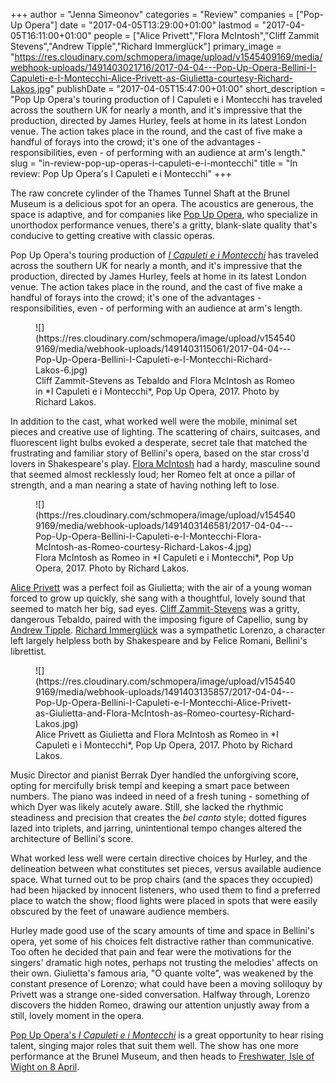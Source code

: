+++
author = "Jenna Simeonov"
categories = "Review"
companies = ["Pop-Up Opera"]
date = "2017-04-05T13:29:00+01:00"
lastmod = "2017-04-05T16:11:00+01:00"
people = ["Alice Privett","Flora McIntosh","Cliff Zammit Stevens","Andrew Tipple","Richard Immerglück"]
primary_image = "https://res.cloudinary.com/schmopera/image/upload/v1545409169/media/webhook-uploads/1491403021716/2017-04-04---Pop-Up-Opera-Bellini-I-Capuleti-e-I-Montecchi-Alice-Privett-as-Giulietta-courtesy-Richard-Lakos.jpg"
publishDate = "2017-04-05T15:47:00+01:00"
short_description = "Pop Up Opera&#039;s touring production of I Capuleti e i Montecchi has traveled across the southern UK for nearly a month, and it&#039;s impressive that the production, directed by James Hurley, feels at home in its latest London venue. The action takes place in the round, and the cast of five make a handful of forays into the crowd; it&#039;s one of the advantages - responsibilities, even - of performing with an audience at arm&#039;s length."
slug = "in-review-pop-up-operas-i-capuleti-e-i-montecchi"
title = "In review: Pop Up Opera&#039;s I Capuleti e i Montecchi"
+++

The raw concrete cylinder of the Thames Tunnel Shaft at the Brunel Museum is a delicious spot for an opera. The acoustics are generous, the space is adaptive, and for companies like [Pop Up Opera](/scene/companies/pop-up-opera/), who specialize in unorthodox performance venues, there's a gritty, blank-slate quality that's conducive to getting creative with classic operas.

Pop Up Opera's touring production of [*I Capuleti e i Montecchi*](http://popupopera.co.uk/whats-on/current/I-Capuleti-e-i-Montecchi/) has traveled across the southern UK for nearly a month, and it's impressive that the production, directed by James Hurley, feels at home in its latest London venue. The action takes place in the round, and the cast of five make a handful of forays into the crowd; it's one of the advantages - responsibilities, even - of performing with an audience at arm's length. 

<figure data-type="image">
![](https://res.cloudinary.com/schmopera/image/upload/v1545409169/media/webhook-uploads/1491403115061/2017-04-04---Pop-Up-Opera-Bellini-I-Capuleti-e-I-Montecchi-Richard-Lakos-6.jpg)
<figcaption>Cliff Zammit-Stevens as Tebaldo and Flora McIntosh as Romeo in *I Capuleti e i Montecchi*, Pop Up Opera, 2017. Photo by Richard Lakos.</figcaption>
</figure>

In addition to the cast, what worked well were the mobile, minimal set pieces and creative use of lighting. The scattering of chairs, suitcases, and fluorescent light bulbs evoked a desperate, secret tale that matched the frustrating and familiar story of Bellini's opera, based on the star cross'd lovers in Shakespeare's play. [Flora McIntosh](/scene/people/flora-mcintosh/) had a hardy, masculine sound that seemed almost recklessly loud; her Romeo felt at once a pillar of strength, and a man nearing a state of having nothing left to lose. 

<figure data-type="image">
![](https://res.cloudinary.com/schmopera/image/upload/v1545409169/media/webhook-uploads/1491403146581/2017-04-04---Pop-Up-Opera-Bellini-I-Capuleti-e-I-Montecchi-Flora-McIntosh-as-Romeo-courtesy-Richard-Lakos-4.jpg)
<figcaption>Flora McIntosh as Romeo in *I Capuleti e i Montecchi*, Pop Up Opera, 2017. Photo by Richard Lakos.</figcaption>
</figure>

[Alice Privett](/scene/people/alice-privett/) was a perfect foil as Giulietta; with the air of a young woman forced to grow up quickly, she sang with a thoughtful, lovely sound that seemed to match her big, sad eyes. [Cliff Zammit-Stevens](/scene/people/cliff-zammit-stevens/) was a gritty, dangerous Tebaldo, paired with the imposing figure of Capellio, sung by [Andrew Tipple](/scene/people/andrew-tipple/). [Richard Immerglück](/scene/people/richard-immergluck/) was a sympathetic Lorenzo, a character left largely helpless both by Shakespeare and by Felice Romani, Bellini's librettist.

<figure data-type="image">
![](https://res.cloudinary.com/schmopera/image/upload/v1545409169/media/webhook-uploads/1491403135857/2017-04-04---Pop-Up-Opera-Bellini-I-Capuleti-e-I-Montecchi-Alice-Privett-as-Giulietta-and-Flora-McIntosh-as-Romeo-courtesy-Richard-Lakos.jpg)
<figcaption>Alice Privett as Giulietta and Flora McIntosh as Romeo in *I Capuleti e i Montecchi*, Pop Up Opera, 2017. Photo by Richard Lakos.</figcaption>
</figure>

Music Director and pianist Berrak Dyer handled the unforgiving score, opting for mercifully brisk tempi and keeping a smart pace between numbers. The piano was indeed in need of a fresh tuning - something of which Dyer was likely acutely aware. Still, she lacked the rhythmic steadiness and precision that creates the *bel canto* style; dotted figures lazed into triplets, and jarring, unintentional tempo changes altered the architecture of Bellini's score. 

What worked less well were certain directive choices by Hurley, and the delineation between what constitutes set pieces, versus available audience space. What turned out to be prop chairs (and the spaces they occupied) had been hijacked by innocent listeners, who used them to find a preferred place to watch the show; flood lights were placed in spots that were easily obscured by the feet of unaware audience members. 

Hurley made good use of the scary amounts of time and space in Bellini's opera, yet some of his choices felt distractive rather than communicative. Too often he decided that pain and fear were the motivations for the singers' dramatic high notes, perhaps not trusting the melodies' affects on their own. Giulietta's famous aria, "O quante volte", was weakened by the constant presence of Lorenzo; what could have been a moving soliloquy by Privett was a strange one-sided conversation. Halfway through, Lorenzo discovers the hidden Romeo, drawing our attention unjustly away from a still, lovely moment in the opera.

[Pop Up Opera's *I Capuleti e i Montecchi*](http://popupopera.co.uk/whats-on/current/I-Capuleti-e-i-Montecchi/) is a great opportunity to hear rising talent, singing major roles that suit them well. The show has one more performance at the Brunel Museum, and then heads to [Freshwater, Isle of Wight on 8 April](http://popupopera.co.uk/whats-on/current/I-Capuleti-e-i-Montecchi/west-wight-association-70th-anniversary---freshwater-isle-of-wight/).

